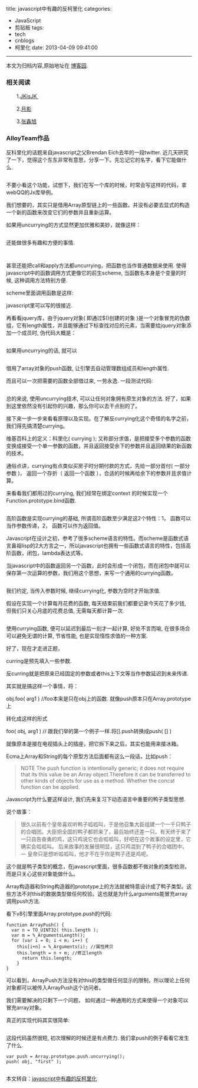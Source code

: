 title: javascript中有趣的反柯里化
categories:
  - JavaScript
  - 剪贴板
tags:
  - tech
  - cnblogs
  - 柯里化
date: 2013-04-09 09:41:00
---

<div class="history-article">本文为归档内容,原始地址在 <a href="http://www.cnblogs.com/hustskyking/archive/2013/04/09/uncurrying.html" target="_blank">博客园</a>.</div>

<h3>相关阅读</h3>
<p>　　1.<a href="http://www.cnblogs.com/jkisjk/archive/2013/01/07/2848687.html" target="_blank">JKisJK&nbsp;</a></p>
<p>　　2.<a href="http://www.silverna.org/blog/?p=211" target="_blank">月影</a></p>
<p>　　3.<a href="http://www.zhangxinxu.com/wordpress/2013/02/js-currying/" target="_blank">张鑫旭</a></p>
<h3>AlloyTeam作品</h3>
<p>反科里化的话题来自javascript之父Brendan Eich去年的一段twitter. 近几天研究了一下，觉得这个东东非常有意思，分享一下。先忘记它的名字，看下它能做什么.</p>
<p><img src="http://images.cnitblog.com/blog/387325/201312/20145419-0c4532f9dbc34beba6ef575c9b3245ff.gif" alt=""></p>
<p>不要小看这个功能，试想下，我们在写一个库的时候，时常会写这样的代码，拿webQQ的Jx库举例。<span id="more-4304"></span></p>
<p><img src="http://images.cnitblog.com/blog/387325/201312/20145432-f862f0d75f8c4998964014bb62392d56.gif" alt="">我们想要的，其实只是借用Array原型链上的一些函数。并没有必要去显式的构造一个新的函数来改变它们的参数并且重新运算。</p>
<p>如果用uncurrying的方式显然更加优雅和美妙，就像这样：</p>
<p><img src="http://images.cnitblog.com/blog/387325/201312/20145438-8d1d7b65b24c467eb7775991d66ccbaa.gif" alt=""></p>
<p>还能做很多有趣和方便的事情.</p>
<p><img src="http://images.cnitblog.com/blog/387325/201312/20145444-329bcaa1a1d74f3a9482a5ba21c4aafd.jpg" alt=""></p>
<p><img src="http://images.cnitblog.com/blog/387325/201312/20145453-21aa5b1218734c2a91ab88b23bfc649b.jpg" alt=""></p>
<p>甚至还能把call和apply方法都uncurrying，把函数也当作普通数据来使用. 使得javascript中的函数调用方式更像它的前生scheme, 当函数名本身是个变量的时候, 这种调用方法特别方便.</p>
<p>scheme里面调用函数是这样:<img src="http://images.cnitblog.com/blog/387325/201312/20145500-f54106662e67418ba605afdd064de16e.jpg" alt=""></p>
<p>javascript里可以写的很接近.<img src="http://images.cnitblog.com/blog/387325/201312/20145506-cc554a4bcd0e46fd98cf67e9c8087193.jpg" alt=""></p>
<p>再看看jquery库，由于jquery对象( 即通过$()创建的对象 )是一个对象冒充的伪数组，它有length属性，并且能够通过下标查找对应的元素，当需要给jquery对象添加一个成员时, 伪代码大概是：</p>
<p><img src="http://images.cnitblog.com/blog/387325/201312/20145559-013d59c9fdab4eb9b7e7876333e96348.gif" alt=""></p>
<p>如果用uncurrying的话, 就可以</p>
<p><img src="http://images.cnitblog.com/blog/387325/201312/20145610-7c99ecca127e4b70b5d211bd168df3fa.gif" alt=""></p>
<p>借用了array对象的push函数, 让引擎去自动管理数组成员和length属性.</p>
<p>而且可以一次把需要的函数全部借过来, 一劳永逸. 一段测试代码:</p>
<p><img src="http://images.cnitblog.com/blog/387325/201312/20145617-d1f0c7438fba4e6eb0d0ad663ad021eb.gif" alt=""></p>
<p>总的来说, 使用uncurrying技术, 可以让任何对象拥有原生对象的方法. 好了，如果到这里依然没有引起你的兴趣，那么你可以去干点别的了。</p>
<p>接下来一步一步来看看原理以及实现。在了解反currying化这个奇怪的名字之前，我们得先搞清楚currying。</p>
<p>维基百科上的定义：科里化( currying ); 又称部分求值，是把接受多个参数的函数变换成接受一个单一参数的函数，并且返回接受余下的参数并且返回结果的新函数的技术。</p>
<p>通俗点讲，currying有点类似买房子时分期付款的方式，先给一部分首付( 一部分参数 )， 返回一个存折（ 返回一个函数 ），合适的时候再给余下的参数并且求值计算。</p>
<p>来看看我们都用过的currying, 我们经常在绑定context 的时候实现一个Function.prototype.bind函数.</p>
<p><img src="http://images.cnitblog.com/blog/387325/201312/20145625-f26f1779a1fe48a2a4bf6dedddd7c1b6.gif" alt=""></p>
<p>高阶函数是实现currying的基础, 所谓高阶函数至少满足这2个特性：1， 函数可以当作参数传递，2， 函数可以作为返回值。</p>
<p>Javascript在设计之初，参考了很多scheme语言的特性。而scheme是函数式语言鼻祖lisp的2大方言之一，所以javascript也拥有一些函数式语言的特性，包括高阶函数，闭包，lambda表达式等。</p>
<p>当javascript中的函数返回另一个函数，此时会形成一个闭包，而在闭包中就可以保存第一次运算的参数，我们用这个思想，来写一个通用的currying函数。</p>
<p><img src="http://images.cnitblog.com/blog/387325/201312/20145636-997da99667814abfbc92d91c565ccee2.gif" alt=""></p>
<p>我们约定, 当传入参数时候, 继续currying化, 参数为空时才开始求值.</p>
<p>假设在实现一个计算每月花费的函数, 每天结束前我们都要记录今天花了多少钱, 但我们只关心月底的花费总值, 无需每天都计算一次.</p>
<p><img src="http://images.cnitblog.com/blog/387325/201312/20145643-7b5112ed6a4b44a6806543e3cf2e0863.gif" alt=""></p>
<p>使用currying函数, 便可以延迟到最后一刻才一起计算, 好处不言而喻, 在很多场合可以避免无谓的计算, 节省性能, 也是实现惰性求值的一种方案.</p>
<p>好了，现在才走进正题，</p>
<p>curring是预先填入一些参数.</p>
<p>反curring就是把原来已经固定的参数或者this上下文等当作参数延迟到未来传递.</p>
<p>其实就是搞这样一个事情，将：</p>
<p>obj.foo( arg1 ) //foo本来是只在obj上的函数. 就像push原本只在Array.prototype上</p>
<p>转化成这样的形式</p>
<p>foo( obj, arg1 ) // 跟我们举的第一个例子一样.将[].push转换成push( [] )</p>
<p>就像原本是接在电视插头上的插座，把它拆下来之后，其实也能用来接冰箱。</p>
<p>Ecma上Array和String的每个原型方法后面都有这么一段话，比如push：</p>
<blockquote>
<p>NOTE The push function is intentionally generic; it does not require that its this value be an Array object.Therefore it can be transferred to other kinds of objects for use as a method. Whether the concat function can be applied.</p>

</blockquote>
<p>Javascript为什么要这样设计, 我们先来复习下动态语言中重要的鸭子类型思想.</p>
<p>说个故事：</p>
<blockquote>
<p>很久以前有个皇帝喜欢听鸭子呱呱叫，于是他召集大臣组建一个一千只鸭子的合唱团。大臣把全国的鸭子都抓来了，最后始终还差一只。有天终于来了一只自告奋勇的鸡，这只鸡说它也会呱呱叫，好吧在这个故事的设定里，它确实会呱呱叫。 后来故事的发展很明显，这只鸡混到了鸭子的合唱团中。&mdash; 皇帝只是想听呱呱叫，他才不在乎你是鸭子还是鸡呢。</p>

</blockquote>
<p>这个就是鸭子类型的概念，在javascript里面，很多函数都不做对象的类型检测，而是只关心这些对象能做什么。</p>
<p>Array构造器和String构造器的prototype上的方法就被特意设计成了鸭子类型。这些方法不对this的数据类型做任何校验。这也就是为什么arguments能冒充array调用push方法.</p>
<p>看下v8引擎里面Array.prototype.push的代码:</p>

```
function ArrayPush() {
  var n = TO_UINT32( this.length );
  var m = %_ArgumentsLength();
  for (var i = 0; i < m; i++) {
    this[i+n] = %_Arguments(i); //属性拷贝
    this.length = n + m; //修正length
      return this.length;
    }
}

```

<p>可以看到，ArrayPush方法没有对this的类型做任何显示的限制，所以理论上任何对象都可以被传入ArrayPush这个访问者。</p>
<p>我们需要解决的只剩下一个问题， 如何通过一种通用的方式来使得一个对象可以冒充array对象。</p>
<p>真正的实现代码其实很简单:</p>
<p><img src="http://images.cnitblog.com/blog/387325/201312/20145653-2d027437a9b546aaad15caa9dbed2672.gif" alt=""></p>
<p>这段代码虽然很短, 初次理解的时候还是有点费力. 我们拿push的例子看看它发生了什么.</p>

```
var push = Array.prototype.push.uncurrying();
push( obj, "first" );

```

<p><img src="http://images.cnitblog.com/blog/387325/201312/20145700-432ff23c4d42442abcdadf7777586aa4.gif" alt=""></p>
<p>本文转自：<a class="blogTitle btitle" title="javascript中有趣的反柯里化" href="http://www.alloyteam.com/2012/12/4304/" rel="bookmark">javascript中有趣的反柯里化</a></p>

